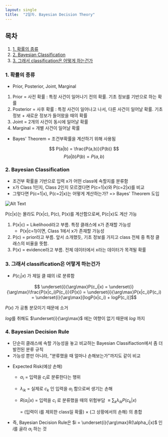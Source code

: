 ```yaml
---
layout: single
title:  "2일차. Bayesian Decision Theory"
---
```


## 목차

1. [1. 확률의 종류](#1-확률의-종류)
2. [2. Bayesian Classification](#2.-Bayesian-Classification)
3. [3. 그래서 classification은 어떻게 하는건가](#3.-그래서-classification은-어떻게-하는건가)

### 1. 확률의 종류
- Prior, Posterior, Joint, Marginal

1. Prior = 사전 확률 : 특정 사건이 일어나기 전의 확률. 기초 정보를 기반으로 하는 확률
2. Posterior = 사후 확률 : 특정 사건이 일어나고 나서, 다른 사건이 일어날 확률. 기초 정보 + 새로운 정보가 들어왔을 때의 확률
3. Joint = 2개의 사건이 동시에 일어날 확률
4. Marginal = 개별 사건이 일어날 확률

- Bayes' Theorem = 조건부확률을 계산하기 위해 사용됨

$$ P(a|b) = \frac{P(a,b)}{P(b)} $$
$$ P(a|b)P(b) = P(a,b) $$





### 2. Bayesian Classification
- 조건부 확률을 기반으로 입력 x가 어떤 class에 속할지를 분류함
- x가 Class 1인지, Class 2인지 모르겠다면 P(c=1|x)와 P(c=2|x)를 비교
- 그렇다면 P(c=1|x), P(c=2|x)는 어떻게 계산하는가? => Bayes' Theorem 도입

![Alt Text](assets/2025-01-21-ML2/image.jpg)

P(c|x)는 몰라도 P(x|c), P(c), P(x)를 계산함으로써, P(c|x)도 계산 가능
1. P(x|c) = Likelihood라고 부름. 특정 클래스에 x가 존재할 가능성
    - P(x|c=1)이면, Class 1에서 x가 존재할 가능성
2. P(c) = prior라고 부름. 앞서 소개했듯, 기초 정보를 가지고 class 전체 중 특정 클래스의 비율을 뜻함.
3. P(x) = evidence라고 부름. 전체 데이터에서 x라는 데이터가 목격될 확률

### 3. 그래서 classification은 어떻게 하는건가
- $P(c_i|x)$ 가 제일 클 떄의 i로 분류함

$$ \underset{i}{\arg\max}P(c_i|x) = \underset{i}{\arg\max}\frac{P(x|c_i)P(c_i)}{P(x)} = \underset{i}{\arg\max}P(x|c_i)P(c_i) = \underset{i}{\arg\max}[logP(x|c_i) + logP(c_i)]$$

$P(x)$ 가 공통 분모이기 때문에 소거

$log$를 취해도 $\underset{i}{\arg\max}$ 에는 여향이 없기 때문에 $log$ 까지

### 4. Bayesian Decision Rule
- 단순히 클래스에 속할 가능성을 놓고 비교하는 Bayesian Classifiaction에서 좀 더 발전된 분류 규칙
- 가능성 뿐만 아니라, "분류했을 때 얼마나 손해보는가"까지도 같이 비교

* Expected Risk(예상 손해)
    * $\alpha_i$ = 입력을 $c_i$로 분류한다는 행위
    * $\lambda_{ik}$ = 실제로 $c_k$ 인 입력을 $\alpha_i$ 함으로써 생기는 손해
    * $R(\alpha_i|x)$ = 입력을 $c_i$ 로 분류했을 때의 위험부담 $\equiv \sum_k \lambda_{ik}P(c_k|x)$ 
        
        = (입력이 i를 제외한 class일 확률) $\times$ (그 상황에서의 손해) 의 총합

- 즉, Bayesian Decision Rule은 $i = \underset{i}{\arg\max}R(\alpha_i|x)$ 인 $i$를 골라 $\alpha_i$ 하는 것
